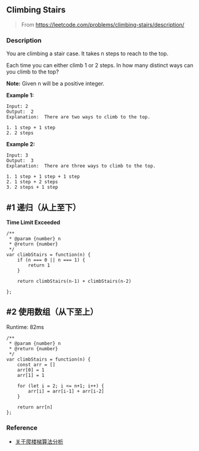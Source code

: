 ## Climbing Stairs

> From https://leetcode.com/problems/climbing-stairs/description/

### Description

You are climbing a stair case. It takes n steps to reach to the top.

Each time you can either climb 1 or 2 steps. In how many distinct ways can you climb to the top?

**Note:** Given n will be a positive integer.

**Example 1:**
```
Input: 2
Output:  2
Explanation:  There are two ways to climb to the top.

1. 1 step + 1 step
2. 2 steps
```

**Example 2:**
```
Input: 3
Output:  3
Explanation:  There are three ways to climb to the top.

1. 1 step + 1 step + 1 step
2. 1 step + 2 steps
3. 2 steps + 1 step
```

## #1 递归（从上至下）
**Time Limit Exceeded**

```
/**
 * @param {number} n
 * @return {number}
 */
var climbStairs = function(n) {
    if (n === 0 || n === 1) {
        return 1
    }
    
    return climbStairs(n-1) + climbStairs(n-2)
    
};
```

## #2 使用数组（从下至上）
Runtime: 82ms

```
/**
 * @param {number} n
 * @return {number}
 */
var climbStairs = function(n) {
    const arr = []
    arr[0] = 1
    arr[1] = 1
    
    for (let i = 2; i <= n+1; i++) {
        arr[i] = arr[i-1] + arr[i-2]
    }
    
    return arr[n]
};
```

### Reference

* [关于爬楼梯算法分析](http://www.jianshu.com/p/74cdb5d8d264)
